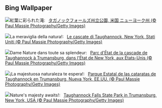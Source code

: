 ## Bing Wallpaper
![](https://www.bing.com/th?id=OHR.TaughannockFalls_JA-JP2595507863_UHD.jpg&w=1000)紅葉に彩られた滝:&nbsp;&ensp;[タガノックフォールズ州立公園, 米国 ニューヨーク州 (© Paul Massie Photography/Getty Images)](https://www.bing.com/th?id=OHR.TaughannockFalls_JA-JP2595507863_UHD.jpg)
<br><br/>
![](https://www.bing.com/th?id=OHR.TaughannockFalls_IT-IT9282123928_UHD.jpg&w=1000)La meraviglia della natura!:&nbsp;&ensp;[Le cascate di Taughannock, New York, Stati Uniti (© Paul Massie Photography/Getty Images)](https://www.bing.com/th?id=OHR.TaughannockFalls_IT-IT9282123928_UHD.jpg)
<br><br/>
![](https://www.bing.com/th?id=OHR.TaughannockFalls_FR-FR9642838180_UHD.jpg&w=1000)Dame Nature dans toute sa splendeur:&nbsp;&ensp;[Parc d'État de la cascade de Taughannock à Trumansburg, dans l'État de New York, aux États-Unis (© Paul Massie Photography/Getty Images)](https://www.bing.com/th?id=OHR.TaughannockFalls_FR-FR9642838180_UHD.jpg)
<br><br/>
![](https://www.bing.com/th?id=OHR.TaughannockFalls_ES-ES9306414280_UHD.jpg&w=1000)¡La majestuosa naturaleza te espera!:&nbsp;&ensp;[Parque Estatal de las cataratas de Taughannock en Trumansburg, Nueva York, EE.UU. (© Paul Massie Photography/Getty Images)](https://www.bing.com/th?id=OHR.TaughannockFalls_ES-ES9306414280_UHD.jpg)
<br><br/>
![](https://www.bing.com/th?id=OHR.TaughannockFalls_EN-GB6398059328_UHD.jpg&w=1000)Nature's majesty awaits!:&nbsp;&ensp;[Taughannock Falls State Park in Trumansburg, New York, USA (© Paul Massie Photography/Getty Images)](https://www.bing.com/th?id=OHR.TaughannockFalls_EN-GB6398059328_UHD.jpg)
<br><br/>
